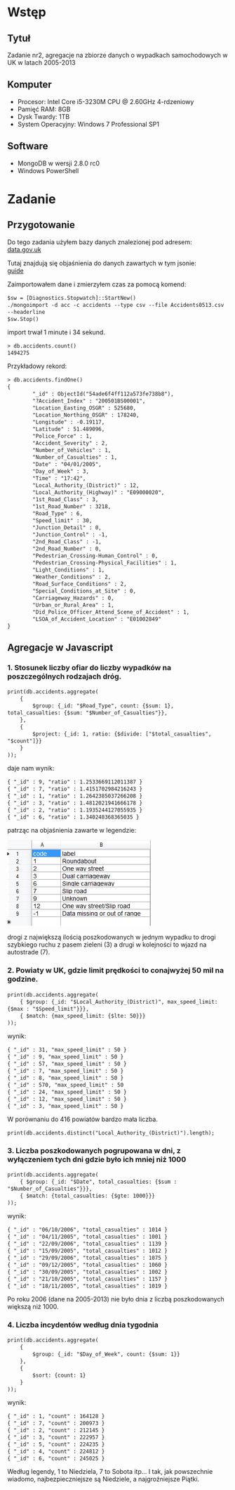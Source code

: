 # Wstęp
## Tytuł
Zadanie nr2, agregacje na zbiorze danych o wypadkach samochodowych w UK w latach 2005-2013
## Komputer
* Procesor: Intel Core i5-3230M CPU @ 2.60GHz 4-rdzeniowy
* Pamięć RAM: 8GB
* Dysk Twardy: 1TB
* System Operacyjny: Windows 7 Professional SP1

## Software
* MongoDB w wersji 2.8.0 rc0
* Windows PowerShell

# Zadanie

## Przygotowanie

Do tego zadania użyłem bazy danych znalezionej pod adresem:<br />[data.gov.uk](http://data.gov.uk/dataset/road-accidents-safety-data) <br />

Tutaj znajdują się objaśnienia do danych zawartych w tym jsonie:<br />[guide](http://data.gov.uk/dataset/road-accidents-safety-data/resource/285ac042-97b4-4cac-b47d-160e9e0f2cd4) <br />

Zaimportowałem dane i zmierzyłem czas za pomocą komend:
~~~
$sw = [Diagnostics.Stopwatch]::StartNew()
./mongoimport -d acc -c accidents --type csv --file Accidents0513.csv --headerline
$sw.Stop()
~~~

import trwał 1 minute i 34 sekund.

~~~
> db.accidents.count()
1494275
~~~

Przykładowy rekord:

~~~
> db.accidents.findOne()
{
        "_id" : ObjectId("54ade6f4ff112a573fe738b8"),
        "?Accident_Index" : "200501BS00001",
        "Location_Easting_OSGR" : 525680,
        "Location_Northing_OSGR" : 178240,
        "Longitude" : -0.19117,
        "Latitude" : 51.489096,
        "Police_Force" : 1,
        "Accident_Severity" : 2,
        "Number_of_Vehicles" : 1,
        "Number_of_Casualties" : 1,
        "Date" : "04/01/2005",
        "Day_of_Week" : 3,
        "Time" : "17:42",
        "Local_Authority_(District)" : 12,
        "Local_Authority_(Highway)" : "E09000020",
        "1st_Road_Class" : 3,
        "1st_Road_Number" : 3218,
        "Road_Type" : 6,
        "Speed_limit" : 30,
        "Junction_Detail" : 0,
        "Junction_Control" : -1,
        "2nd_Road_Class" : -1,
        "2nd_Road_Number" : 0,
        "Pedestrian_Crossing-Human_Control" : 0,
        "Pedestrian_Crossing-Physical_Facilities" : 1,
        "Light_Conditions" : 1,
        "Weather_Conditions" : 2,
        "Road_Surface_Conditions" : 2,
        "Special_Conditions_at_Site" : 0,
        "Carriageway_Hazards" : 0,
        "Urban_or_Rural_Area" : 1,
        "Did_Police_Officer_Attend_Scene_of_Accident" : 1,
        "LSOA_of_Accident_Location" : "E01002849"
}
~~~

## Agregacje w Javascript

### 1. Stosunek liczby ofiar do liczby wypadków na poszczególnych rodzajach dróg.

~~~
print(db.accidents.aggregate( 
	{ 
		$group: {_id: "$Road_Type", count: {$sum: 1}, total_casualties: {$sum: "$Number_of_Casualties"}},
	},
	{
		$project: {_id: 1, ratio: {$divide: ["$total_casualties", "$count"]}}
	}
));
~~~

daje nam wynik:

~~~
{ "_id" : 9, "ratio" : 1.2533669112011387 }
{ "_id" : 7, "ratio" : 1.4151702984216243 }
{ "_id" : 1, "ratio" : 1.2642385037266208 }
{ "_id" : 3, "ratio" : 1.4812021941666178 }
{ "_id" : 2, "ratio" : 1.1935244127055935 }
{ "_id" : 6, "ratio" : 1.340248368365035 }
~~~

patrząc na objaśnienia zawarte w legendzie:

![roadtypes](screenshots/roadtypes.png)

drogi z największą ilością poszkodowanych w jednym wypadku to drogi szybkiego ruchu z pasem zieleni (3) a drugi w kolejności to wjazd na autostrade (7).

### 2. Powiaty w UK, gdzie limit prędkości to conajwyżej 50 mil na godzine.

~~~
print(db.accidents.aggregate(  
	{ $group: {_id: "$Local_Authority_(District)", max_speed_limit: {$max : "$Speed_limit"}}},
	{ $match: {max_speed_limit: {$lte: 50}}}  
));
~~~

wynik:
~~~
{ "_id" : 31, "max_speed_limit" : 50 }
{ "_id" : 9, "max_speed_limit" : 50 }
{ "_id" : 57, "max_speed_limit" : 50 }
{ "_id" : 7, "max_speed_limit" : 50 }
{ "_id" : 8, "max_speed_limit" : 50 }
{ "_id" : 570, "max_speed_limit" : 50
{ "_id" : 24, "max_speed_limit" : 50 }
{ "_id" : 12, "max_speed_limit" : 50 }
{ "_id" : 3, "max_speed_limit" : 50 }
~~~

W porównaniu do 416 powiatów bardzo mała liczba.

~~~
print(db.accidents.distinct("Local_Authority_(District)").length);
~~~

### 3. Liczba poszkodowanych pogrupowana w dni, z wyłączeniem tych dni gdzie było ich mniej niż 1000

~~~
print(db.accidents.aggregate( 
 	{ $group: {_id: "$Date", total_casualties: {$sum : "$Number_of_Casualties"}}},
 	{ $match: {total_casualties: {$gte: 1000}}}
));
~~~

wynik:
~~~
{ "_id" : "06/10/2006", "total_casualties" : 1014 }
{ "_id" : "04/11/2005", "total_casualties" : 1001 }
{ "_id" : "22/09/2006", "total_casualties" : 1139 }
{ "_id" : "15/09/2005", "total_casualties" : 1012 }
{ "_id" : "29/09/2006", "total_casualties" : 1075 }
{ "_id" : "09/12/2005", "total_casualties" : 1060 }
{ "_id" : "30/09/2005", "total_casualties" : 1002 }
{ "_id" : "21/10/2005", "total_casualties" : 1157 }
{ "_id" : "18/11/2005", "total_casualties" : 1019 }
~~~

Po roku 2006 (dane na 2005-2013) nie było dnia z liczbą poszkodowanych większą niż 1000.

### 4. Liczba incydentów według dnia tygodnia

~~~
print(db.accidents.aggregate(
	{
		$group: {_id: "$Day_of_Week", count: {$sum: 1}}	
	},
	{
		$sort: {count: 1}
	}
));
~~~

wynik:
~~~
{ "_id" : 1, "count" : 164128 }
{ "_id" : 7, "count" : 200973 }
{ "_id" : 2, "count" : 212145 }
{ "_id" : 3, "count" : 222957 }
{ "_id" : 5, "count" : 224235 }
{ "_id" : 4, "count" : 224812 }
{ "_id" : 6, "count" : 245025 }
~~~

Według legendy, 1 to Niedziela, 7 to Sobota itp...
I tak, jak powszechnie wiadomo, najbezpieczniejsze są Niedziele,
a najgroźniejsze Piątki.




